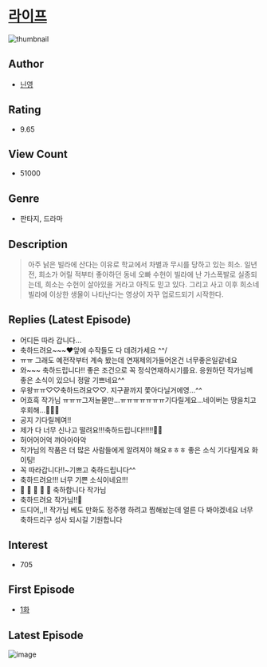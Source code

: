 # [라이프](https://comic.naver.com/bestChallenge/list?titleId=806277)
![thumbnail](https://image-comic.pstatic.net/user_contents_data/challenge_comic/2023/04/13/329682/upload_4063710542343595570_480x623.jpeg)

## Author
- [닌영](https://comic.naver.com/artistTitle?id=329682)

## Rating
- 9.65

## View Count
- 51000

## Genre
- 판타지, 드라마

## Description
> 아주 낡은 빌라에 산다는 이유로 학교에서 차별과 무시를 당하고 있는 희소. 일년 전, 희소가 어릴 적부터 좋아하던 동네 오빠 수헌이 빌라에 난 가스폭발로 실종되는데, 희소는 수헌이 살아있을 거라고 아직도 믿고 있다. 그리고 사고 이후 희소네 빌라에 이상한 생물이 나타난다는 영상이 자꾸 업로드되기 시작한다.

## Replies (Latest Episode)
- 어디든 따라 갑니다...
- 축하드려요~~~❤앞에 수작들도 다 데려가세요 ^^/
- ㅠㅠ 그래도 예전작부터 계속 봤는데 연재제의가들어온건 너무좋은일같네요
- 와~~~ 축하드립니다!! 좋은 조건으로 꼭 정식연재하시기를요. 응원하던 작가님께 좋은 소식이 있으니 정말 기쁘네요^^
- 우왕ㅠㅠ♡♡축하드려요♡♡. 지구끝까지 쫓아다닐거에영...^^
- 어흐흑 작가님 ㅠㅠㅠ그저뉸물만...ㅠㅠㅠㅠㅠㅠㅠ기다릴게요...네이버는 땅을치고 후회해...🥲🥲🥲
- 공지 기다릴께여!!
- 제가 다 너무 신나고 떨려요!!!축하드립니다!!!!!🎉🎉
- 허어어어억 꺄아아아악
- 작가님의 작품은 더 많은 사람들에게 알려져야 해요ㅎㅎㅎ 좋은 소식 기다릴게요 화이팅!
- 꼭 따라갑니다!!~기쁘고 축하드립니다^^
- 축하드려요!!! 너무 기쁜 소식이네요!!!
- 👏 👏 👏 👏 👏 축하합니다 작가님
- 축하드려요 작가님!!🎉
- 드디어,,!! 작가님 베도 만화도 정주행 하려고 찜해놨는데 얼른 다 봐야겠네요 너무 축하드리구 성사 되시길 기원합니다

## Interest
- 705

## First Episode
- [1화](https://comic.naver.com/bestChallenge/detail?titleId=806277&no=1)

## Latest Episode
![image](https://image-comic.pstatic.net/user_contents_data/challenge_comic/2023/05/03/329682/upload_3702582541042213936.jpeg)
